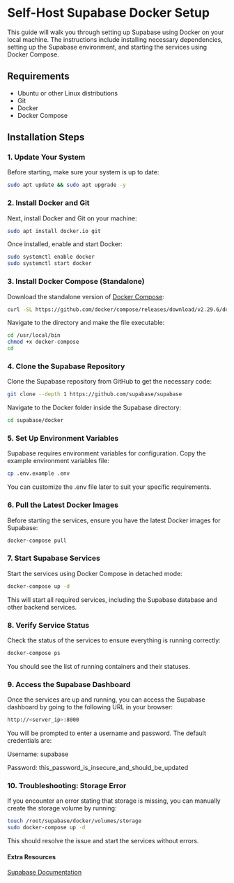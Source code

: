 # Self-Host Supabase Docker Setup

This guide will walk you through setting up Supabase using Docker on your local machine. The instructions include installing necessary dependencies, setting up the Supabase environment, and starting the services using Docker Compose.

## Requirements

- Ubuntu or other Linux distributions
- Git
- Docker
- Docker Compose

## Installation Steps

### 1. Update Your System

Before starting, make sure your system is up to date:

```bash
sudo apt update && sudo apt upgrade -y
```

### 2. Install Docker and Git
Next, install Docker and Git on your machine:

```bash
sudo apt install docker.io git
```
Once installed, enable and start Docker:

```bash
sudo systemctl enable docker
sudo systemctl start docker
```
### 3. Install Docker Compose (Standalone)
Download the standalone version of [Docker Compose](https://docs.docker.com/compose/install/standalone/):

```bash
curl -SL https://github.com/docker/compose/releases/download/v2.29.6/docker-compose-linux-x86_64 -o /usr/local/bin/docker-compose
```
Navigate to the directory and make the file executable:

```bash
cd /usr/local/bin
chmod +x docker-compose
cd
```

### 4. Clone the Supabase Repository

Clone the Supabase repository from GitHub to get the necessary code:

```bash
git clone --depth 1 https://github.com/supabase/supabase
```
Navigate to the Docker folder inside the Supabase directory:

```bash
cd supabase/docker
```
### 5. Set Up Environment Variables
Supabase requires environment variables for configuration. Copy the example environment variables file:

```bash
cp .env.example .env
```
You can customize the .env file later to suit your specific requirements.

### 6. Pull the Latest Docker Images
Before starting the services, ensure you have the latest Docker images for Supabase:

```bash
docker-compose pull
```
### 7. Start Supabase Services
Start the services using Docker Compose in detached mode:

```bash
docker-compose up -d
```

This will start all required services, including the Supabase database and other backend services.

### 8. Verify Service Status
Check the status of the services to ensure everything is running correctly:


```bash
docker-compose ps
```

You should see the list of running containers and their statuses.

### 9. Access the Supabase Dashboard
Once the services are up and running, you can access the Supabase dashboard by going to the following URL in your browser:

```bash
http://<server_ip>:8000
```

You will be prompted to enter a username and password. The default credentials are:

Username: supabase

Password: this_password_is_insecure_and_should_be_updated

### 10. Troubleshooting: Storage Error
If you encounter an error stating that storage is missing, you can manually create the storage volume by running:

```bash
touch /root/supabase/docker/volumes/storage
sudo docker-compose up -d
```

This should resolve the issue and start the services without errors.


#### Extra Resources

[Supabase Documentation](https://supabase.com/docs/guides/self-hosting/docker)





